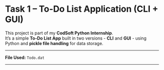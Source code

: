 # Task 1 – To-Do List Application (CLI + GUI)

This project is part of my **CodSoft Python Internship**.  
It’s a simple **To-Do List App** built in two versions - **CLI** and **GUI** - using Python and **pickle file handling** for data storage.

---

**File Used:** `Todo.dat`

---

